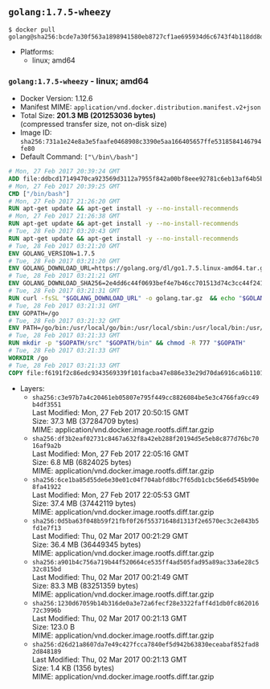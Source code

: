 ## `golang:1.7.5-wheezy`

```console
$ docker pull golang@sha256:bcde7a30f563a1898941580eb8727cf1ae695934d6c6743f4b118dd8d423ff23
```

-	Platforms:
	-	linux; amd64

### `golang:1.7.5-wheezy` - linux; amd64

-	Docker Version: 1.12.6
-	Manifest MIME: `application/vnd.docker.distribution.manifest.v2+json`
-	Total Size: **201.3 MB (201253036 bytes)**  
	(compressed transfer size, not on-disk size)
-	Image ID: `sha256:731a1e24e8a3e5faafe0468908c3390e5aa166405657ffe5318584146794fe80`
-	Default Command: `["\/bin\/bash"]`

```dockerfile
# Mon, 27 Feb 2017 20:39:24 GMT
ADD file:ddbcd17149470ca923569d3112a7955f842a00bf8eee92781c6eb13af64b5b82 in / 
# Mon, 27 Feb 2017 20:39:25 GMT
CMD ["/bin/bash"]
# Mon, 27 Feb 2017 21:26:20 GMT
RUN apt-get update && apt-get install -y --no-install-recommends 		ca-certificates 		curl 		wget 	&& rm -rf /var/lib/apt/lists/*
# Mon, 27 Feb 2017 21:26:38 GMT
RUN apt-get update && apt-get install -y --no-install-recommends 		bzr 		git 		mercurial 		openssh-client 		subversion 				procps 	&& rm -rf /var/lib/apt/lists/*
# Tue, 28 Feb 2017 03:20:43 GMT
RUN apt-get update && apt-get install -y --no-install-recommends 		g++ 		gcc 		libc6-dev 		make 		pkg-config 	&& rm -rf /var/lib/apt/lists/*
# Tue, 28 Feb 2017 03:21:20 GMT
ENV GOLANG_VERSION=1.7.5
# Tue, 28 Feb 2017 03:21:20 GMT
ENV GOLANG_DOWNLOAD_URL=https://golang.org/dl/go1.7.5.linux-amd64.tar.gz
# Tue, 28 Feb 2017 03:21:21 GMT
ENV GOLANG_DOWNLOAD_SHA256=2e4dd6c44f0693bef4e7b46cc701513d74c3cc44f2419bf519d7868b12931ac3
# Tue, 28 Feb 2017 03:21:31 GMT
RUN curl -fsSL "$GOLANG_DOWNLOAD_URL" -o golang.tar.gz 	&& echo "$GOLANG_DOWNLOAD_SHA256  golang.tar.gz" | sha256sum -c - 	&& tar -C /usr/local -xzf golang.tar.gz 	&& rm golang.tar.gz
# Tue, 28 Feb 2017 03:21:31 GMT
ENV GOPATH=/go
# Tue, 28 Feb 2017 03:21:32 GMT
ENV PATH=/go/bin:/usr/local/go/bin:/usr/local/sbin:/usr/local/bin:/usr/sbin:/usr/bin:/sbin:/bin
# Tue, 28 Feb 2017 03:21:33 GMT
RUN mkdir -p "$GOPATH/src" "$GOPATH/bin" && chmod -R 777 "$GOPATH"
# Tue, 28 Feb 2017 03:21:33 GMT
WORKDIR /go
# Tue, 28 Feb 2017 03:21:33 GMT
COPY file:f6191f2c86edc9343569339f101facba47e886e33e29d70da6916ca6b1101a53 in /usr/local/bin/ 
```

-	Layers:
	-	`sha256:c3e97b7a4c20461eb05807e795f449cc8826084be5e3c4766fa9cc49b4df3551`  
		Last Modified: Mon, 27 Feb 2017 20:50:15 GMT  
		Size: 37.3 MB (37284709 bytes)  
		MIME: application/vnd.docker.image.rootfs.diff.tar.gzip
	-	`sha256:df3b2eaf02731c8467a632f8a42eb288f20194d5e5eb8c877d76bc7016af9a2b`  
		Last Modified: Mon, 27 Feb 2017 22:05:16 GMT  
		Size: 6.8 MB (6824025 bytes)  
		MIME: application/vnd.docker.image.rootfs.diff.tar.gzip
	-	`sha256:6ce1ba85d55de6e30e01c04f704abfd8bc7f65db1cbc56e6d545b90e8fa41922`  
		Last Modified: Mon, 27 Feb 2017 22:05:53 GMT  
		Size: 37.4 MB (37442119 bytes)  
		MIME: application/vnd.docker.image.rootfs.diff.tar.gzip
	-	`sha256:0d5ba63f048b59f21fbf0f26f55371648d1313f2e6570ec3c2e843b5fd1e7f13`  
		Last Modified: Thu, 02 Mar 2017 00:21:29 GMT  
		Size: 36.4 MB (36449345 bytes)  
		MIME: application/vnd.docker.image.rootfs.diff.tar.gzip
	-	`sha256:a901b4c756a719b44f520664ce535ff4ad505fad95a89ac33a6e28c532c815bd`  
		Last Modified: Thu, 02 Mar 2017 00:21:49 GMT  
		Size: 83.3 MB (83251359 bytes)  
		MIME: application/vnd.docker.image.rootfs.diff.tar.gzip
	-	`sha256:1230d67059b14b316de0a3e72a6fecf28e3322faff4d1db0fc86201672c3996b`  
		Last Modified: Thu, 02 Mar 2017 00:21:13 GMT  
		Size: 123.0 B  
		MIME: application/vnd.docker.image.rootfs.diff.tar.gzip
	-	`sha256:d26d21a8607da7e49c427fcca7840ef5d942b63830eceabaf852fad82d848189`  
		Last Modified: Thu, 02 Mar 2017 00:21:13 GMT  
		Size: 1.4 KB (1356 bytes)  
		MIME: application/vnd.docker.image.rootfs.diff.tar.gzip
